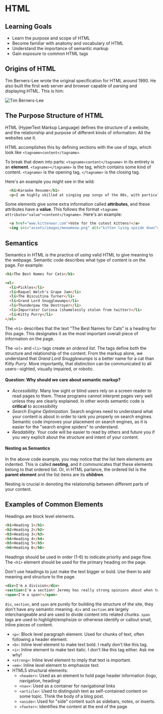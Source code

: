 # HTML

## Learning Goals
- Learn the purpose and scope of HTML
- Become familiar with anatomy and vocabulary of HTML
- Understand the importance of semantic markup
- Gain exposure to common HTML tags


## Origins of HTML

Tim Berners-Lee wrote the original specification for HTML around 1990. He also built the first web server and browser capable of parsing and displaying HTML. This is him:

![Tim Berners-Lee](networking/tim-berners-lee.png)


## The Purpose Structure of HTML

HTML (HyperText Markup Language) defines the structure of a website, and the relationship and purpose of different kinds of information. All the websites use it.

HTML accomplishes this by defining sections with the use of *tags*, which look like `<tagname>content</tagname>`.

To break that down into parts:
`<tagname>content</tagname>` in its entirety is an __element__.
`<tagname></tagname>` is the tag, which contains some kind of content.
`<tagname>` is the opening tag, `</tagname>` is the closing tag.

Here's an example you might see in the wild:

```html
  <h1>Karaoke Resume</h1>
  <p>I am highly skilled at singing pop songs of the 80s, with particular expertise in love songs and hair bands such as Bon Jovi, White Lion, and Def Leppard.</p>
```

Some elements give some extra information called __attributes__, and these attributes have a __value__. This follows the format `<tagname attribute="value">content</tagname>`. Here's an example:

```html
  <a href="www.kittenwar.com">Vote for the cutest kittens!</a>
  <img src="assets/images/meowmeow.png" alt="kitten lying upside down">
```


## Semantics


Semantics in HTML is the practice of using valid HTML to give meaning to the webpage.
Semantic code describes what type of content is on the page. For example:

```html
<h1>The Best Names for Cats</h1>

<ol>
  <li>Pickles</li>
  <li>Raquel Welch's Grape Jam</li>
  <li>The Biscuitina Turner</li>
  <li>Grand Lord Snugglewumps</li>
  <li>Thunderpaw the Destroyer</li>
  <li>Impurrator Curiosa (shamelessly stolen from twitter)</li>
  <li>Kitty Purry</li>
</ol>
```

The `<h1>` describes that the text "The Best Names for Cats" is a heading for this page. This designates it as the most important overall piece of information on the page.

The `<ol>` and `<li>` tags create an _ordered list_. The tags define both the structure and relationship of the content. From the markup alone, we understand that _Grand Lord Snugglewumps_ is a better name for a cat than _Kitty Purry_. More importantly, that distinction can be communicated to all users--sighted, visually impaired, or robotic.

#### Question: Why should we care about semantic markup?
- *Accessibility*. Many low sight or blind users rely on a screen reader to read pages to them. These programs cannot interpret pages very well unless they are clearly explained. In other words semantic code is __critical__ to accessibility
- *Search Engine Optimization*. Search engines need to understand what your content is about in order to rank you properly on search engines. Semantic code improves your placement on search engines, as it is easier for the "search engine spiders" to understand.
- *Readability*. Your code will be easier to read by others and future you if you very explicit about the structure and intent of your content.

#### Nesting as Semantics

In the above code example, you may notice that the list item elements are indented. This is called __nesting__, and it communicates that these elements belong to that ordered list. Or, in HTML parlance, the ordered list is the __parent element__ and the list items are its __children__.

Nesting is crucial in denoting the relationship between different parts of your content.

## Examples of Common Elements

Headings are block level elements.

```html
<h1>Heading 1</h1>
<h2>Heading 2</h2>
<h3>Heading 3</h3>
<h4>Heading 4</h4>
<h5>Heading 5</h5>
<h6>Heading 6</h6>
```

Headings should be used in order (1-6) to indicate priority and page flow. The `<h1>` element should be used for the primary heading on the page.

Don't use headings to just make the text bigger or bold. Use them to add meaning and structure to the page.

```html
<div>I'm a division</div>
<section>I'm a section! Jeremy has really strong opinions about when to use me!</section>
<span>I'm a span!</span>
```

`div`, `section`, and `span` are purely for building the structure of the site, they don't have any semantic meaning. `div` and `section` are largely interchangeable and are used to divide content into related chunks. `span` tags are used to highlight/emphsize or otherwise identify or callout small, inline pieces of content.

- `<p>`: Block level paragraph element. Used for chunks of text, often following a header element.
- `<b>`: Inline level element to make text bold. I really don't like this tag.
- `<i>`: Inline element to make text italic. I don't like this tag either. Ask me why!
- `<strong>`: Inline level element to imply that text is important.
- `<em>`: Inline level element to emphasize text.
- HTML5 structural elements:
  - `<header>`: Used as an element to hold page header information (logo, navigation, heading)
  - `<nav>`: Used as a container for navigational links
  - `<article>`: Used to distinguish text as self-contained content on some topic. Think the body of a blog post.
  - `<aside>`: Used for "side" content such as sidebars, notes, or inserts.
  - `<footer>`: Identifies the content at the end of the page